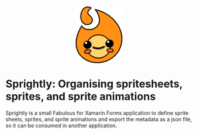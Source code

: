 <p align='center'><img align='center' src='https://raw.githubusercontent.com/BeardedPlatypus/Sprightly/master/readme/sprightly_icon.svg?token=ABKWHL2AMW6FX6ND3T36EN27K2CLG' width='25%'></p>

# Sprightly: Organising spritesheets, sprites, and sprite animations

Sprightly is a small Fabulous for Xamarin.Forms application to define sprite
sheets, sprites, and sprite animations and export the metadata as a json file,
so it can be consumed in another application. 
